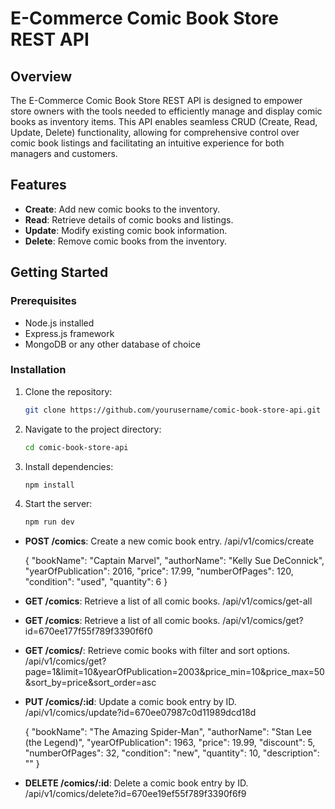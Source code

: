 # E-Commerce Comic Book Store REST API

## Overview

The E-Commerce Comic Book Store REST API is designed to empower store owners with the tools needed to efficiently manage and display comic books as inventory items. This API enables seamless CRUD (Create, Read, Update, Delete) functionality, allowing for comprehensive control over comic book listings and facilitating an intuitive experience for both managers and customers.

## Features

- **Create**: Add new comic books to the inventory.
- **Read**: Retrieve details of comic books and listings.
- **Update**: Modify existing comic book information.
- **Delete**: Remove comic books from the inventory.

## Getting Started

### Prerequisites

- Node.js installed
- Express.js framework
- MongoDB or any other database of choice

### Installation

1. Clone the repository:
   ```bash
   git clone https://github.com/yourusername/comic-book-store-api.git
2. Navigate to the project directory:
   ```bash
   cd comic-book-store-api
3. Install dependencies:
   ```bash
   npm install
4. Start the server:
   ```bash
   npm run dev

- **POST /comics**: Create a new comic book entry.
    /api/v1/comics/create

    {
    "bookName": "Captain Marvel",
    "authorName": "Kelly Sue DeConnick",
    "yearOfPublication": 2016,
    "price": 17.99,
    "numberOfPages": 120,
    "condition": "used",
    "quantity": 6
    }
  
- **GET /comics**: Retrieve a list of all comic books.
    /api/v1/comics/get-all

- **GET /comics**: Retrieve a list of all comic books.
    /api/v1/comics/get?id=670ee177f55f789f3390f6f0

- **GET /comics/**: Retrieve comic books with filter and sort options.
    /api/v1/comics/get?page=1&limit=10&yearOfPublication=2003&price_min=10&price_max=50&sort_by=price&sort_order=asc

- **PUT /comics/:id**: Update a comic book entry by ID.
    /api/v1/comics/update?id=670ee07987c0d11989dcd18d
  
    {
    "bookName": "The Amazing Spider-Man",
    "authorName": "Stan Lee (the Legend)",
    "yearOfPublication": 1963,
    "price": 19.99,
    "discount": 5,
    "numberOfPages": 32,
    "condition": "new",
    "quantity": 10,
    "description": ""
    }
    

- **DELETE /comics/:id**: Delete a comic book entry by ID.
    /api/v1/comics/delete?id=670ee19ef55f789f3390f6f9
